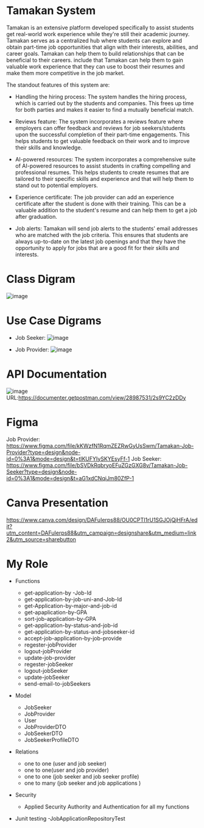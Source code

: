 # Tamakan System
Tamakan is an extensive platform developed specifically to assist students get real-world work experience while they're still their academic journey. Tamakan  serves as a centralized hub where students can explore and obtain part-time job opportunities that align with their interests, abilities, and career goals. Tamakan can help them to build relationships that can be beneficial to their careers. include that Tamakan can help them to gain valuable work experience that they can use to boost their resumes and make them more competitive in the job market. 


The standout features of this system are:

- Handling the hiring process: The system handles the hiring process, which is carried out by the students and companies. This frees up time for both parties and makes it easier to find a mutually beneficial match.

- Reviews feature: The system incorporates a reviews feature where employers can offer feedback and reviews for job seekers/students upon the successful completion of their part-time engagements. This helps students to get valuable feedback on their work and to improve their skills and knowledge.

- AI-powered resources: The system incorporates a comprehensive suite of AI-powered resources to assist students in crafting compelling and professional resumes. This helps students to create resumes that are tailored to their specific skills and experience and that will help them to stand out to potential employers.

- Experience certificate: The job provider can add an experience certificate after the student is done with their training. This can be a valuable addition to the student's resume and can help them to get a job after graduation.

- Job alerts: Tamakan will send job alerts to the students' email addresses who are matched with the job criteria. This ensures that students are always up-to-date on the latest job openings and that they have the opportunity to apply for jobs that are a good fit for their skills and interests.

# Class Digram
![image](https://github.com/Mariamalmesfer/Java-Bootcamp-Tamakan/assets/65206318/1c0ae809-cdbf-4c81-a37d-d8cf2c3688e1)


# Use Case Digrams
- Job Seeker:
   ![image](https://github.com/Mariamalmesfer/Java-Bootcamp-Tamakan/assets/65206318/af4f7773-2c70-45d3-85bb-218635d5c929)

- Job Provider:
  ![image](https://github.com/Mariamalmesfer/Java-Bootcamp-Tamakan/assets/65206318/449d202d-a257-4dbf-b7c8-05548ecd1553)
  
# API Documentation
![image](https://github.com/Mariamalmesfer/Java-Bootcamp-Tamakan/assets/65206318/5029d072-9ff3-4e4d-b089-483f3b1cd603)
URL:https://documenter.getpostman.com/view/28987531/2s9YC2zDDy
# Figma
Job Provider: https://www.figma.com/file/kKWzfN1RqmZEZRwGyUsSwm/Tamakan-Job-Provider?type=design&node-id=0%3A1&mode=design&t=tlKUFYIySKYEsyFf-1
Job Seeker: https://www.figma.com/file/bSVDkRqbryoEFuZGzGXG8v/Tamakan-Job-Seeker?type=design&node-id=0%3A1&mode=design&t=aG1xdCNqiJm80ZfP-1

# Canva Presentation
https://www.canva.com/design/DAFuIerps88/OU0CPTI1rU1SGJOjQjHFrA/edit?utm_content=DAFuIerps88&utm_campaign=designshare&utm_medium=link2&utm_source=sharebutton

# My Role
- Functions
  - get-application-by -Job-Id
  - get-application-by-job-uni-and-Job-Id
  - get-Application-by-major-and-job-id
  - get-apaplication-by-GPA
  - sort-job-application-by-GPA
  - get-application-by-status-and-job-id
  - get-application-by-status-and-jobseeker-id
  - accept-job-application-by-job-provide
  - regester-jobProvider
  - logout-jobProvider
  - update-job-provider
  - regester-jobSeeker
  - logout-jobSeeker
  - update-jobSeeker
  - send-email-to-jobSeekers

- Model
  - JobSeeker
  - JobProvider
  - User
  - JobProviderDTO
  - JobSeekerDTO
  - JobSeekerProfileDTO
    
- Relations
  - one to one (user and job seeker)
  - one to one(user and job provider)
  - one to one (job seeker and job seeker profile)
  - one to many (job seeker and job applications )

- Security
  - Applied Security Authority and Authentication for all my functions

- Junit testing
    -JobApplicationRepositoryTest


